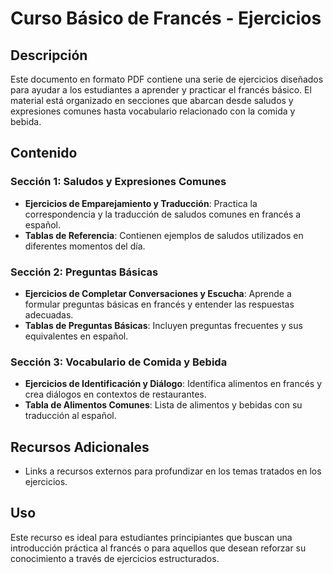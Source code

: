 # Curso Básico de Francés - Ejercicios

## Descripción

Este documento en formato PDF contiene una serie de ejercicios diseñados para ayudar a los estudiantes a aprender y practicar el francés básico. El material está organizado en secciones que abarcan desde saludos y expresiones comunes hasta vocabulario relacionado con la comida y bebida.

## Contenido

### Sección 1: Saludos y Expresiones Comunes
- **Ejercicios de Emparejamiento y Traducción**: Practica la correspondencia y la traducción de saludos comunes en francés a español.
- **Tablas de Referencia**: Contienen ejemplos de saludos utilizados en diferentes momentos del día.

### Sección 2: Preguntas Básicas
- **Ejercicios de Completar Conversaciones y Escucha**: Aprende a formular preguntas básicas en francés y entender las respuestas adecuadas.
- **Tablas de Preguntas Básicas**: Incluyen preguntas frecuentes y sus equivalentes en español.

### Sección 3: Vocabulario de Comida y Bebida
- **Ejercicios de Identificación y Diálogo**: Identifica alimentos en francés y crea diálogos en contextos de restaurantes.
- **Tabla de Alimentos Comunes**: Lista de alimentos y bebidas con su traducción al español.

## Recursos Adicionales
- Links a recursos externos para profundizar en los temas tratados en los ejercicios.

## Uso
Este recurso es ideal para estudiantes principiantes que buscan una introducción práctica al francés o para aquellos que desean reforzar su conocimiento a través de ejercicios estructurados.
